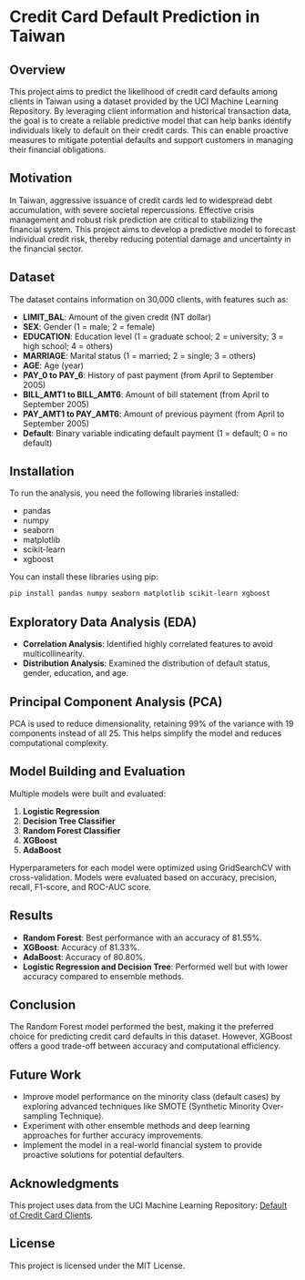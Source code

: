 # Credit Card Default Prediction in Taiwan

## Overview

This project aims to predict the likelihood of credit card defaults among clients in Taiwan using a dataset provided by the UCI Machine Learning Repository. By leveraging client information and historical transaction data, the goal is to create a reliable predictive model that can help banks identify individuals likely to default on their credit cards. This can enable proactive measures to mitigate potential defaults and support customers in managing their financial obligations.

## Motivation

In Taiwan, aggressive issuance of credit cards led to widespread debt accumulation, with severe societal repercussions. Effective crisis management and robust risk prediction are critical to stabilizing the financial system. This project aims to develop a predictive model to forecast individual credit risk, thereby reducing potential damage and uncertainty in the financial sector.

## Dataset

The dataset contains information on 30,000 clients, with features such as:

- **LIMIT_BAL**: Amount of the given credit (NT dollar)
- **SEX**: Gender (1 = male; 2 = female)
- **EDUCATION**: Education level (1 = graduate school; 2 = university; 3 = high school; 4 = others)
- **MARRIAGE**: Marital status (1 = married; 2 = single; 3 = others)
- **AGE**: Age (year)
- **PAY_0 to PAY_6**: History of past payment (from April to September 2005)
- **BILL_AMT1 to BILL_AMT6**: Amount of bill statement (from April to September 2005)
- **PAY_AMT1 to PAY_AMT6**: Amount of previous payment (from April to September 2005)
- **Default**: Binary variable indicating default payment (1 = default; 0 = no default)

## Installation

To run the analysis, you need the following libraries installed:

- pandas
- numpy
- seaborn
- matplotlib
- scikit-learn
- xgboost

You can install these libraries using pip:

```bash
pip install pandas numpy seaborn matplotlib scikit-learn xgboost
```

## Exploratory Data Analysis (EDA)

- **Correlation Analysis**: Identified highly correlated features to avoid multicollinearity.
- **Distribution Analysis**: Examined the distribution of default status, gender, education, and age.

## Principal Component Analysis (PCA)

PCA is used to reduce dimensionality, retaining 99% of the variance with 19 components instead of all 25. This helps simplify the model and reduces computational complexity.

## Model Building and Evaluation

Multiple models were built and evaluated:

1. **Logistic Regression**
2. **Decision Tree Classifier**
3. **Random Forest Classifier**
4. **XGBoost**
5. **AdaBoost**

Hyperparameters for each model were optimized using GridSearchCV with cross-validation. Models were evaluated based on accuracy, precision, recall, F1-score, and ROC-AUC score.

## Results

- **Random Forest**: Best performance with an accuracy of 81.55%.
- **XGBoost**: Accuracy of 81.33%.
- **AdaBoost**: Accuracy of 80.80%.
- **Logistic Regression and Decision Tree**: Performed well but with lower accuracy compared to ensemble methods.

## Conclusion

The Random Forest model performed the best, making it the preferred choice for predicting credit card defaults in this dataset. However, XGBoost offers a good trade-off between accuracy and computational efficiency.

## Future Work

- Improve model performance on the minority class (default cases) by exploring advanced techniques like SMOTE (Synthetic Minority Over-sampling Technique).
- Experiment with other ensemble methods and deep learning approaches for further accuracy improvements.
- Implement the model in a real-world financial system to provide proactive solutions for potential defaulters.

## Acknowledgments

This project uses data from the UCI Machine Learning Repository: [Default of Credit Card Clients](https://archive.ics.uci.edu/dataset/350/default+of+credit+card+clients).

## License

This project is licensed under the MIT License.
